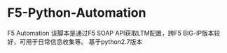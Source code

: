 # F5-Python-Automation
F5 Automation
该脚本是通过F5 SOAP API获取LTM配置，跨F5 BIG-IP版本较好，可用于日常信息收集等。
基于python2.7版本
